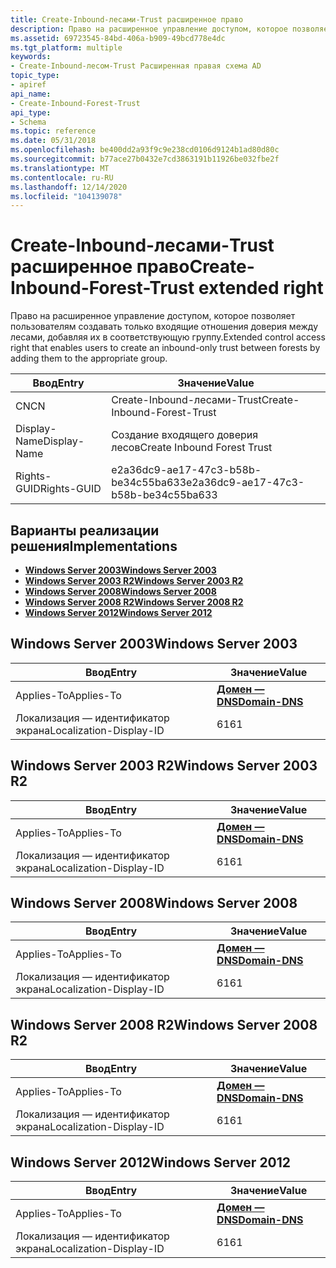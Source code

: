 ```yaml
---
title: Create-Inbound-лесами-Trust расширенное право
description: Право на расширенное управление доступом, которое позволяет пользователям создавать только входящие отношения доверия между лесами, добавляя их в соответствующую группу.
ms.assetid: 69723545-84bd-406a-b909-49bcd778e4dc
ms.tgt_platform: multiple
keywords:
- Create-Inbound-лесом-Trust Расширенная правая схема AD
topic_type:
- apiref
api_name:
- Create-Inbound-Forest-Trust
api_type:
- Schema
ms.topic: reference
ms.date: 05/31/2018
ms.openlocfilehash: be400dd2a93f9c9e238cd0106d9124b1ad80d80c
ms.sourcegitcommit: b77ace27b0432e7cd3863191b11926be032fbe2f
ms.translationtype: MT
ms.contentlocale: ru-RU
ms.lasthandoff: 12/14/2020
ms.locfileid: "104139078"
---
```

# <a name="create-inbound-forest-trust-extended-right"></a><span data-ttu-id="5b22b-104">Create-Inbound-лесами-Trust расширенное право</span><span class="sxs-lookup"><span data-stu-id="5b22b-104">Create-Inbound-Forest-Trust extended right</span></span>

<span data-ttu-id="5b22b-105">Право на расширенное управление доступом, которое позволяет пользователям создавать только входящие отношения доверия между лесами, добавляя их в соответствующую группу.</span><span class="sxs-lookup"><span data-stu-id="5b22b-105">Extended control access right that enables users to create an inbound-only trust between forests by adding them to the appropriate group.</span></span>



| <span data-ttu-id="5b22b-106">Ввод</span><span class="sxs-lookup"><span data-stu-id="5b22b-106">Entry</span></span> | <span data-ttu-id="5b22b-107">Значение</span><span class="sxs-lookup"><span data-stu-id="5b22b-107">Value</span></span> |
|--------------|--------------------------------------|
| <span data-ttu-id="5b22b-108">CN</span><span class="sxs-lookup"><span data-stu-id="5b22b-108">CN</span></span>           | <span data-ttu-id="5b22b-109">Create-Inbound-лесами-Trust</span><span class="sxs-lookup"><span data-stu-id="5b22b-109">Create-Inbound-Forest-Trust</span></span>          |
| <span data-ttu-id="5b22b-110">Display-Name</span><span class="sxs-lookup"><span data-stu-id="5b22b-110">Display-Name</span></span> | <span data-ttu-id="5b22b-111">Создание входящего доверия лесов</span><span class="sxs-lookup"><span data-stu-id="5b22b-111">Create Inbound Forest Trust</span></span>          |
| <span data-ttu-id="5b22b-112">Rights-GUID</span><span class="sxs-lookup"><span data-stu-id="5b22b-112">Rights-GUID</span></span>  | <span data-ttu-id="5b22b-113">e2a36dc9-ae17-47c3-b58b-be34c55ba633</span><span class="sxs-lookup"><span data-stu-id="5b22b-113">e2a36dc9-ae17-47c3-b58b-be34c55ba633</span></span> |



## <a name="implementations"></a><span data-ttu-id="5b22b-114">Варианты реализации решения</span><span class="sxs-lookup"><span data-stu-id="5b22b-114">Implementations</span></span>

-   [<span data-ttu-id="5b22b-115">**Windows Server 2003**</span><span class="sxs-lookup"><span data-stu-id="5b22b-115">**Windows Server 2003**</span></span>](#windows-server-2003)
-   [<span data-ttu-id="5b22b-116">**Windows Server 2003 R2**</span><span class="sxs-lookup"><span data-stu-id="5b22b-116">**Windows Server 2003 R2**</span></span>](#windows-server-2003-r2)
-   [<span data-ttu-id="5b22b-117">**Windows Server 2008**</span><span class="sxs-lookup"><span data-stu-id="5b22b-117">**Windows Server 2008**</span></span>](#windows-server-2008)
-   [<span data-ttu-id="5b22b-118">**Windows Server 2008 R2**</span><span class="sxs-lookup"><span data-stu-id="5b22b-118">**Windows Server 2008 R2**</span></span>](#windows-server-2008-r2)
-   [<span data-ttu-id="5b22b-119">**Windows Server 2012**</span><span class="sxs-lookup"><span data-stu-id="5b22b-119">**Windows Server 2012**</span></span>](#windows-server-2012)

## <a name="windows-server-2003"></a><span data-ttu-id="5b22b-120">Windows Server 2003</span><span class="sxs-lookup"><span data-stu-id="5b22b-120">Windows Server 2003</span></span>



| <span data-ttu-id="5b22b-121">Ввод</span><span class="sxs-lookup"><span data-stu-id="5b22b-121">Entry</span></span> | <span data-ttu-id="5b22b-122">Значение</span><span class="sxs-lookup"><span data-stu-id="5b22b-122">Value</span></span> |
|-------------------------|----------------------------------------------|
| <span data-ttu-id="5b22b-123">Applies-To</span><span class="sxs-lookup"><span data-stu-id="5b22b-123">Applies-To</span></span>              | [<span data-ttu-id="5b22b-124">**Домен — DNS**</span><span class="sxs-lookup"><span data-stu-id="5b22b-124">**Domain-DNS**</span></span>](c-domaindns.md)<br/> |
| <span data-ttu-id="5b22b-125">Локализация — идентификатор экрана</span><span class="sxs-lookup"><span data-stu-id="5b22b-125">Localization-Display-ID</span></span> | <span data-ttu-id="5b22b-126">61</span><span class="sxs-lookup"><span data-stu-id="5b22b-126">61</span></span>                                           |



## <a name="windows-server-2003-r2"></a><span data-ttu-id="5b22b-127">Windows Server 2003 R2</span><span class="sxs-lookup"><span data-stu-id="5b22b-127">Windows Server 2003 R2</span></span>



| <span data-ttu-id="5b22b-128">Ввод</span><span class="sxs-lookup"><span data-stu-id="5b22b-128">Entry</span></span> | <span data-ttu-id="5b22b-129">Значение</span><span class="sxs-lookup"><span data-stu-id="5b22b-129">Value</span></span> |
|-------------------------|----------------------------------------------|
| <span data-ttu-id="5b22b-130">Applies-To</span><span class="sxs-lookup"><span data-stu-id="5b22b-130">Applies-To</span></span>              | [<span data-ttu-id="5b22b-131">**Домен — DNS**</span><span class="sxs-lookup"><span data-stu-id="5b22b-131">**Domain-DNS**</span></span>](c-domaindns.md)<br/> |
| <span data-ttu-id="5b22b-132">Локализация — идентификатор экрана</span><span class="sxs-lookup"><span data-stu-id="5b22b-132">Localization-Display-ID</span></span> | <span data-ttu-id="5b22b-133">61</span><span class="sxs-lookup"><span data-stu-id="5b22b-133">61</span></span>                                           |



## <a name="windows-server-2008"></a><span data-ttu-id="5b22b-134">Windows Server 2008</span><span class="sxs-lookup"><span data-stu-id="5b22b-134">Windows Server 2008</span></span>



| <span data-ttu-id="5b22b-135">Ввод</span><span class="sxs-lookup"><span data-stu-id="5b22b-135">Entry</span></span> | <span data-ttu-id="5b22b-136">Значение</span><span class="sxs-lookup"><span data-stu-id="5b22b-136">Value</span></span> |
|-------------------------|----------------------------------------------|
| <span data-ttu-id="5b22b-137">Applies-To</span><span class="sxs-lookup"><span data-stu-id="5b22b-137">Applies-To</span></span>              | [<span data-ttu-id="5b22b-138">**Домен — DNS**</span><span class="sxs-lookup"><span data-stu-id="5b22b-138">**Domain-DNS**</span></span>](c-domaindns.md)<br/> |
| <span data-ttu-id="5b22b-139">Локализация — идентификатор экрана</span><span class="sxs-lookup"><span data-stu-id="5b22b-139">Localization-Display-ID</span></span> | <span data-ttu-id="5b22b-140">61</span><span class="sxs-lookup"><span data-stu-id="5b22b-140">61</span></span>                                           |



## <a name="windows-server-2008-r2"></a><span data-ttu-id="5b22b-141">Windows Server 2008 R2</span><span class="sxs-lookup"><span data-stu-id="5b22b-141">Windows Server 2008 R2</span></span>



| <span data-ttu-id="5b22b-142">Ввод</span><span class="sxs-lookup"><span data-stu-id="5b22b-142">Entry</span></span> | <span data-ttu-id="5b22b-143">Значение</span><span class="sxs-lookup"><span data-stu-id="5b22b-143">Value</span></span> |
|-------------------------|----------------------------------------------|
| <span data-ttu-id="5b22b-144">Applies-To</span><span class="sxs-lookup"><span data-stu-id="5b22b-144">Applies-To</span></span>              | [<span data-ttu-id="5b22b-145">**Домен — DNS**</span><span class="sxs-lookup"><span data-stu-id="5b22b-145">**Domain-DNS**</span></span>](c-domaindns.md)<br/> |
| <span data-ttu-id="5b22b-146">Локализация — идентификатор экрана</span><span class="sxs-lookup"><span data-stu-id="5b22b-146">Localization-Display-ID</span></span> | <span data-ttu-id="5b22b-147">61</span><span class="sxs-lookup"><span data-stu-id="5b22b-147">61</span></span>                                           |



## <a name="windows-server-2012"></a><span data-ttu-id="5b22b-148">Windows Server 2012</span><span class="sxs-lookup"><span data-stu-id="5b22b-148">Windows Server 2012</span></span>



| <span data-ttu-id="5b22b-149">Ввод</span><span class="sxs-lookup"><span data-stu-id="5b22b-149">Entry</span></span> | <span data-ttu-id="5b22b-150">Значение</span><span class="sxs-lookup"><span data-stu-id="5b22b-150">Value</span></span> |
|-------------------------|----------------------------------------------|
| <span data-ttu-id="5b22b-151">Applies-To</span><span class="sxs-lookup"><span data-stu-id="5b22b-151">Applies-To</span></span>              | [<span data-ttu-id="5b22b-152">**Домен — DNS**</span><span class="sxs-lookup"><span data-stu-id="5b22b-152">**Domain-DNS**</span></span>](c-domaindns.md)<br/> |
| <span data-ttu-id="5b22b-153">Локализация — идентификатор экрана</span><span class="sxs-lookup"><span data-stu-id="5b22b-153">Localization-Display-ID</span></span> | <span data-ttu-id="5b22b-154">61</span><span class="sxs-lookup"><span data-stu-id="5b22b-154">61</span></span>                                           |



 

 





